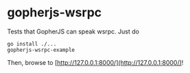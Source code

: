 # gopherjs-wsrpc

Tests that GopherJS can speak wsrpc. Just do

    go install ./...
    gopherjs-wsrpc-example

Then, browse to [http://127.0.0.1:8000/](http://127.0.0.1:8000/)!
